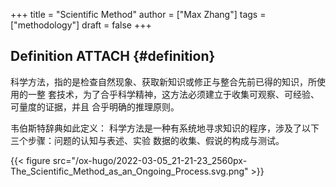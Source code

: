 +++
title = "Scientific Method"
author = ["Max Zhang"]
tags = ["methodology"]
draft = false
+++

## Definition <span class="tag"><span class="ATTACH">ATTACH</span></span> {#definition}

科学方法，指的是检查自然现象、获取新知识或修正与整合先前已得的知识，所使用的一整
套技术，为了合乎科学精神，这方法必须建立于收集可观察、可经验、可量度的证据，并且
合乎明确的推理原则。

韦伯斯特辞典如此定义：
科学方法是一种有系统地寻求知识的程序，涉及了以下三个步骤：问题的认知与表述、实验
数据的收集、假说的构成与测试。

{{< figure src="/ox-hugo/2022-03-05_21-21-23_2560px-The_Scientific_Method_as_an_Ongoing_Process.svg.png" >}}
